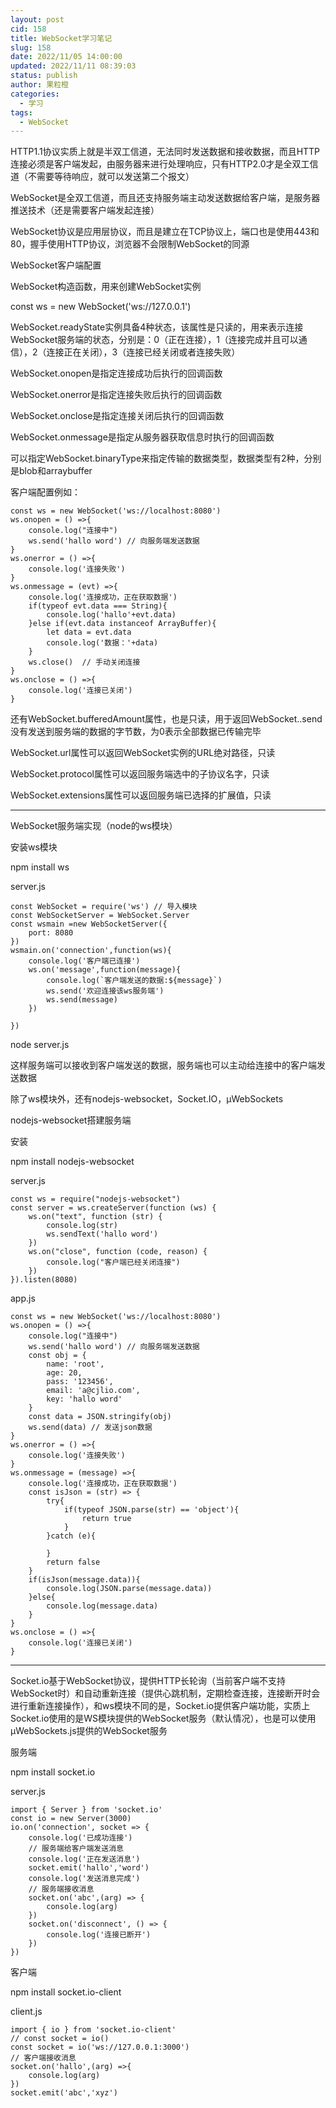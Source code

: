 ```yaml
---
layout: post
cid: 158
title: WebSocket学习笔记
slug: 158
date: 2022/11/05 14:00:00
updated: 2022/11/11 08:39:03
status: publish
author: 果粒橙
categories: 
  - 学习
tags: 
  - WebSocket
---
```



HTTP1.1协议实质上就是半双工信道，无法同时发送数据和接收数据，而且HTTP连接必须是客户端发起，由服务器来进行处理响应，只有HTTP2.0才是全双工信道（不需要等待响应，就可以发送第二个报文）

WebSocket是全双工信道，而且还支持服务端主动发送数据给客户端，是服务器推送技术（还是需要客户端发起连接）

WebSocket协议是应用层协议，而且是建立在TCP协议上，端口也是使用443和80，握手使用HTTP协议，浏览器不会限制WebSocket的同源


WebSocket客户端配置

WebSocket构造函数，用来创建WebSocket实例

const ws = new WebSocket('ws://127.0.0.1')

WebSocket.readyState实例具备4种状态，该属性是只读的，用来表示连接WebSocket服务端的状态，分别是：0（正在连接），1（连接完成并且可以通信），2（连接正在关闭），3（连接已经关闭或者连接失败）

WebSocket.onopen是指定连接成功后执行的回调函数

WebSocket.onerror是指定连接失败后执行的回调函数

WebSocket.onclose是指定连接关闭后执行的回调函数

WebSocket.onmessage是指定从服务器获取信息时执行的回调函数

可以指定WebSocket.binaryType来指定传输的数据类型，数据类型有2种，分别是blob和arraybuffer


客户端配置例如：

    const ws = new WebSocket('ws://localhost:8080')
    ws.onopen = () =>{
        console.log("连接中")
        ws.send('hallo word') // 向服务端发送数据
    }
    ws.onerror = () =>{
        console.log('连接失败')
    }
    ws.onmessage = (evt) =>{
        console.log('连接成功，正在获取数据')
        if(typeof evt.data === String){
            console.log('hallo'+evt.data)
        }else if(evt.data instanceof ArrayBuffer){
            let data = evt.data
            console.log('数据：'+data)
        }
        ws.close()  // 手动关闭连接
    }
    ws.onclose = () =>{
        console.log('连接已关闭')
    }


还有WebSocket.bufferedAmount属性，也是只读，用于返回WebSocket..send没有发送到服务端的数据的字节数，为0表示全部数据已传输完毕

WebSocket.url属性可以返回WebSocket实例的URL绝对路径，只读

WebSocket.protocol属性可以返回服务端选中的子协议名字，只读

WebSocket.extensions属性可以返回服务端已选择的扩展值，只读


---


WebSocket服务端实现（node的ws模块）

安装ws模块

npm install ws

server.js

    const WebSocket = require('ws') // 导入模块
    const WebSocketServer = WebSocket.Server
    const wsmain =new WebSocketServer({
        port: 8080
    })
    wsmain.on('connection',function(ws){  
        console.log('客户端已连接')
        ws.on('message',function(message){
            console.log(`客户端发送的数据:${message}`)
            ws.send('欢迎连接该ws服务端')
            ws.send(message)
        })
        
    })


node server.js


这样服务端可以接收到客户端发送的数据，服务端也可以主动给连接中的客户端发送数据


除了ws模块外，还有nodejs-websocket，Socket.IO，µWebSockets


nodejs-websocket搭建服务端

安装

npm install nodejs-websocket


server.js

    const ws = require("nodejs-websocket")
    const server = ws.createServer(function (ws) {
        ws.on("text", function (str) {
            console.log(str)
            ws.sendText('hallo word')
        })
        ws.on("close", function (code, reason) {
            console.log("客户端已经关闭连接")
        })
    }).listen(8080)

app.js


    const ws = new WebSocket('ws://localhost:8080')
    ws.onopen = () =>{
        console.log("连接中")
        ws.send('hallo word') // 向服务端发送数据
        const obj = {
            name: 'root',
            age: 20,
            pass: '123456',
            email: 'a@cjlio.com',
            key: 'hallo word'
        }
        const data = JSON.stringify(obj)
        ws.send(data) // 发送json数据
    }
    ws.onerror = () =>{
        console.log('连接失败')
    }
    ws.onmessage = (message) =>{
        console.log('连接成功，正在获取数据')
        const isJson = (str) => {
            try{
                if(typeof JSON.parse(str) == 'object'){
                    return true
                }
            }catch (e){

            }
            return false
        } 
        if(isJson(message.data)){
            console.log(JSON.parse(message.data)) 
        }else{
            console.log(message.data)
        }
    }
    ws.onclose = () =>{
        console.log('连接已关闭')
    }


---

Socket.io基于WebSocket协议，提供HTTP长轮询（当前客户端不支持WebSocket时）和自动重新连接（提供心跳机制，定期检查连接，连接断开时会进行重新连接操作），和ws模块不同的是，Socket.io提供客户端功能，实质上Socket.io使用的是WS模块提供的WebSocket服务（默认情况），也是可以使用µWebSockets.js提供的WebSocket服务

服务端

npm install socket.io

server.js

    import { Server } from 'socket.io'
    const io = new Server(3000)
    io.on('connection', socket => {
        console.log('已成功连接')
        // 服务端给客户端发送消息
        console.log('正在发送消息')
        socket.emit('hallo','word')
        console.log('发送消息完成')
        // 服务端接收消息
        socket.on('abc',(arg) => {
            console.log(arg)
        })
        socket.on('disconnect', () => {
            console.log('连接已断开')
        })
    })




客户端

npm install socket.io-client

client.js

    import { io } from 'socket.io-client'
    // const socket = io()
    const socket = io('ws://127.0.0.1:3000')
    // 客户端接收消息
    socket.on('hallo',(arg) =>{
        console.log(arg)
    })
    socket.emit('abc','xyz')